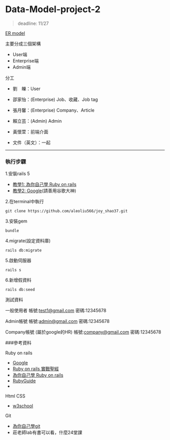 # Data-Model-project-2

> deadline: 11/27

[ER model](https://drive.google.com/file/d/1JMJ7KX2RuAfdIa2wOI_k9BFusvt-ZN86/view?usp=sharing)

主要分成三個架構
- User端
- Enterprise端
- Admin端

分工
- 劉　皪：User
- 邵家怡：(Enterprise) Job、收藏、Job tag
- 張月馨：(Enterprise) Company、Article
- 賴立芸：(Admin) Admin
- 黃懷萱：前端介面

- 文件（英文）：一起

---

### 執行步驟

1.安裝rails 5

- [教學1: 為你自己學 Ruby on rails](http://railsbook.tw/chapters/02-environment-setup.html)
- [教學2: Google](https://www.google.com.tw/)(請善用谷歌大神)


2.在terminal中執行
```
git clone https://github.com/aleoliu566/joy_shao37.git
```

3.安裝gem
```
bundle
```

4.migrate(設定資料庫)
```
rails db:migrate
```

5.啟動伺服器
```
rails s
```

6.新增假資料
```
rails db:seed
```

測試資料

一般使用者
帳號:test1@gmail.com
密碼:12345678

Admin帳號
帳號:admin@gmail.com
密碼:12345678

Company帳號  (屬於google的HR)
帳號:company@gmail.com
密碼:12345678


###參考資料

Ruby on rails
* [Google](www.google.com)
* [ Ruby on rails 實戰聖經 ](https://ihower.tw/rails/)
* [為你自己學 Ruby on rails](http://railsbook.tw/)
* [RubyGuide](https://rails.ruby.tw/)
* 

Html CSS
* [w3school](https://www.w3schools.com/) 

Git
* [為你自己學git](http://gitbook.tw/)
* 莊老師lab有書可以看，什麼24堂課

